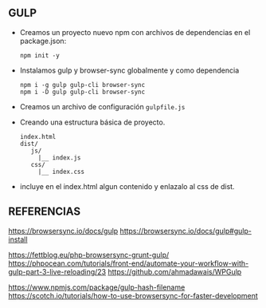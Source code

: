 
## GULP

- Creamos un proyecto nuevo npm con archivos de dependencias en el package.json:
    ```
    npm init -y
    ```
- Instalamos gulp y browser-sync globalmente y como dependencia
    ```
    npm i -g gulp gulp-cli browser-sync
    npm i -D gulp gulp-cli browser-sync
    ```
- Creamos un archivo de configuración `gulpfile.js`

- Creando una estructura básica de proyecto.
    ```
    index.html
    dist/
       js/
         |__ index.js
       css/
         |__ index.css
  ```
- incluye en el index.html algun contenido y enlazalo al css de dist.

## REFERENCIAS

https://browsersync.io/docs/gulp
https://browsersync.io/docs/gulp#gulp-install

https://fettblog.eu/php-browsersync-grunt-gulp/
https://phpocean.com/tutorials/front-end/automate-your-workflow-with-gulp-part-3-live-reloading/23
https://github.com/ahmadawais/WPGulp

https://www.npmjs.com/package/gulp-hash-filename
 https://scotch.io/tutorials/how-to-use-browsersync-for-faster-development   